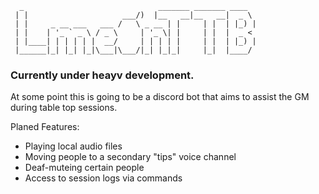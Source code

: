 ```
  _                              _______ _______ ____  
 | |                     ___/)  |__   __|__   __|  _ \ 
 | |     _ __ ___   ___ /   \ _ __ | |     | |  | |_) |
 | |    | '_ ` _ \ / _ \     | '_ \| |     | |  |  _ < 
 | |____| | | | | |  __/     | | | | |     | |  | |_) |
 |______|_| |_| |_|\___|\___/|_| |_|_|     |_|  |____/ 
 ```
### Currently under heayv development.

At some point this is going to be a discord bot that aims to assist the GM during table top sessions.

Planed Features:
- Playing local audio files
- Moving people to a secondary "tips" voice channel
- Deaf-muteing certain people
- Access to session logs via commands

